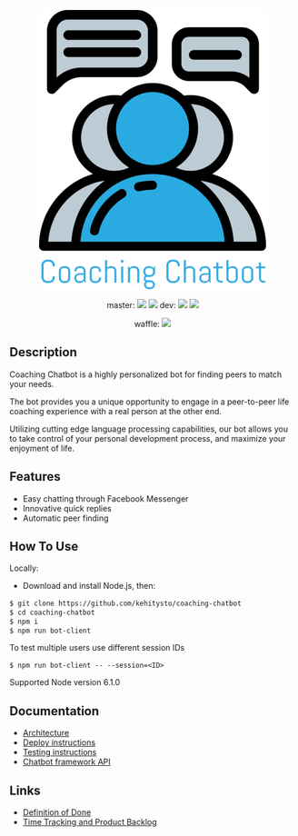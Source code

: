 <p align="center"><img src="/img/logo_small.png" alt="Coaching Chatbot"/></p>

<p align="center">
master:
<a href="https://travis-ci.org/kehitysto/coaching-chatbot"><img src="https://travis-ci.org/kehitysto/coaching-chatbot.svg?branch=master"></a>
<a href="https://coveralls.io/github/kehitysto/coaching-chatbot?branch=master"><img src="https://coveralls.io/repos/github/kehitysto/coaching-chatbot/badge.svg?branch=master"></a>
dev:
<a href="https://travis-ci.org/kehitysto/coaching-chatbot"><img src="https://travis-ci.org/kehitysto/coaching-chatbot.svg?branch=dev"></a>
<a href="https://coveralls.io/github/kehitysto/coaching-chatbot?branch=dev"><img src="https://coveralls.io/repos/github/kehitysto/coaching-chatbot/badge.svg?branch=dev"></a>
</p>
<p align="center">
waffle:
<a href="https://waffle.io/kehitysto/coaching-chatbot"><img src="https://badge.waffle.io/kehitysto/coaching-chatbot.svg?label=ready&title=Ready"></a>
</p>

## Description

Coaching Chatbot is a highly personalized bot for finding peers to match your needs.

The bot provides you a unique opportunity to engage in a peer-to-peer life coaching experience with a real person at the other end.

Utilizing cutting edge language processing capabilities, our bot allows you to take control of your personal development process, and maximize your enjoyment of life.

## Features

- Easy chatting through Facebook Messenger
- Innovative quick replies
- Automatic peer finding

## How To Use

Locally:

- Download and install Node.js, then:

```
$ git clone https://github.com/kehitysto/coaching-chatbot
$ cd coaching-chatbot
$ npm i
$ npm run bot-client
```

To test multiple users use different session IDs

```
$ npm run bot-client -- --session=<ID>
```

Supported Node version 6.1.0

## Documentation
 - [Architecture](doc/architecture.md)
 - [Deploy instructions](doc/deploy-instructions.md)
 - [Testing instructions](doc/testing-instructions.md)
 - [Chatbot framework API](doc/apidoc/README.md)

## Links
 - [Definition of Done](doc/dod.md)
 - [Time Tracking and Product Backlog](https://docs.google.com/spreadsheets/d/1fKdP8b8bfaRfgDoVSWLBhEqba9kjgCiv7lt_gYjxqZI/)
